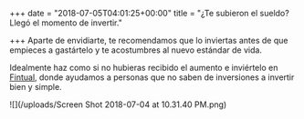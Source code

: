 +++
date = "2018-07-05T04:01:25+00:00"
title = "¿Te subieron el sueldo? Llegó el momento de invertir."

+++
Aparte de envidiarte, te recomendamos que lo inviertas antes de que empieces a gastártelo y te acostumbres al nuevo estándar de vida.

Idealmente haz como si no hubieras recibido el aumento e inviértelo en [Fintual,](www.fintual.cl) donde ayudamos a personas que no saben de inversiones a invertir bien y simple.

![](/uploads/Screen Shot 2018-07-04 at 10.31.40 PM.png)